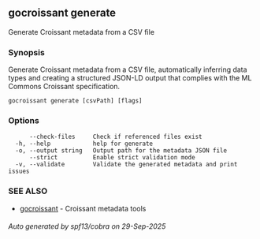 ## gocroissant generate

Generate Croissant metadata from a CSV file

### Synopsis

Generate Croissant metadata from a CSV file, automatically inferring data types 
		and creating a structured JSON-LD output that complies with the ML Commons Croissant specification.

```
gocroissant generate [csvPath] [flags]
```

### Options

```
      --check-files     Check if referenced files exist
  -h, --help            help for generate
  -o, --output string   Output path for the metadata JSON file
      --strict          Enable strict validation mode
  -v, --validate        Validate the generated metadata and print issues
```

### SEE ALSO

* [gocroissant](gocroissant.md)	 - Croissant metadata tools

###### Auto generated by spf13/cobra on 29-Sep-2025
